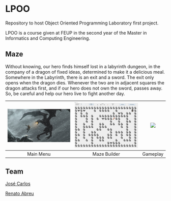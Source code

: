 # LPOO
Repository to host Object Oriented Programming Laboratory first project.

LPOO is a course given at FEUP in the second year of the Master in Informatics and Computing Engineering.
 
## Maze
Without knowing, our hero finds himself lost in a labyrinth dungeon, in the company of a dragon of fixed ideas, determined to make it a
delicious meal. Somewhere in the Labyrinth, there is an exit and a sword. The exit only opens when the dragon dies. Whenever the two
are in adjacent squares the dragon attacks first, and if our hero does not own the sword, passes away. So, be careful and help our hero live to fight another day.

| [<img src="/res/MainMenu.jpg" width="256" heigth="256">](/res/MainMenu.jpg)                                                               | [<img src="/res/MazeBuilder.png" width="256" heigth="256">](/res/MazeBuilder.png)                                                               | [<img src="/res/Gameplay.gif" width="256" heigth="256">](/res/Gameplay.gif) |
|:---:|:---:|:---:|
| Main Menu | Maze Builder | Gameplay |

## Team 
[José Carlos](https://github.com/https://github.com/Evenilink)

[Renato Abreu](https://github.com/renatoabreu11)
